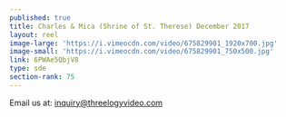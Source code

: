 ```yaml
---
published: true
title: Charles & Mica (Shrine of St. Therese) December 2017
layout: reel
image-large: 'https://i.vimeocdn.com/video/675829901_1920x700.jpg'
image-small: 'https://i.vimeocdn.com/video/675829901_750x500.jpg'
link: 6PWAe5QbjV8
type: sde
section-rank: 75
---
```

Email us at: inquiry@threelogyvideo.com
